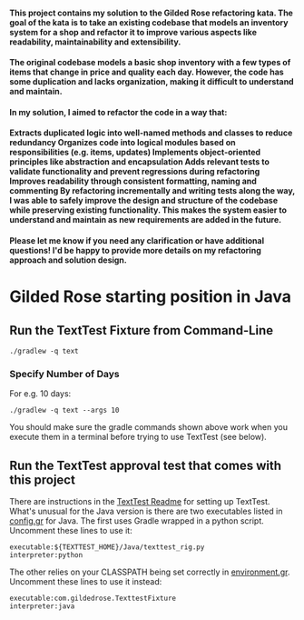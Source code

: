 
#### This project contains my solution to the Gilded Rose refactoring kata. The goal of the kata is to take an existing codebase that models an inventory system for a shop and refactor it to improve various aspects like readability, maintainability and extensibility.

#### The original codebase models a basic shop inventory with a few types of items that change in price and quality each day. However, the code has some duplication and lacks organization, making it difficult to understand and maintain.

#### In my solution, I aimed to refactor the code in a way that:

#### Extracts duplicated logic into well-named methods and classes to reduce redundancy Organizes code into logical modules based on responsibilities (e.g. items, updates) Implements object-oriented principles like abstraction and encapsulation Adds relevant tests to validate functionality and prevent regressions during refactoring Improves readability through consistent formatting, naming and commenting By refactoring incrementally and writing tests along the way, I was able to safely improve the design and structure of the codebase while preserving existing functionality. This makes the system easier to understand and maintain as new requirements are added in the future.

#### Please let me know if you need any clarification or have additional questions! I'd be happy to provide more details on my refactoring approach and solution design.


# Gilded Rose starting position in Java

## Run the TextTest Fixture from Command-Line

```
./gradlew -q text
```

### Specify Number of Days

For e.g. 10 days:

```
./gradlew -q text --args 10
```

You should make sure the gradle commands shown above work when you execute them in a terminal before trying to use TextTest (see below).


## Run the TextTest approval test that comes with this project

There are instructions in the [TextTest Readme](../texttests/README.md) for setting up TextTest. What's unusual for the Java version is there are two executables listed in [config.gr](../texttests/config.gr) for Java. The first uses Gradle wrapped in a python script. Uncomment these lines to use it:

    executable:${TEXTTEST_HOME}/Java/texttest_rig.py
    interpreter:python

The other relies on your CLASSPATH being set correctly in [environment.gr](../texttests/environment.gr). Uncomment these lines to use it instead:

    executable:com.gildedrose.TexttestFixture
    interpreter:java
